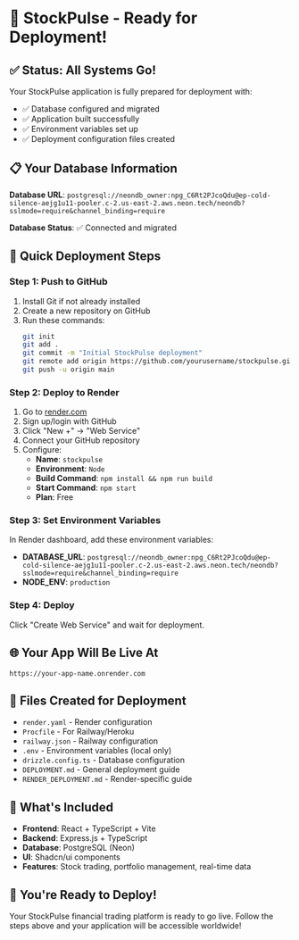 # 🚀 StockPulse - Ready for Deployment!

## ✅ Status: All Systems Go!

Your StockPulse application is fully prepared for deployment with:
- ✅ Database configured and migrated
- ✅ Application built successfully
- ✅ Environment variables set up
- ✅ Deployment configuration files created

## 📋 Your Database Information

**Database URL**: `postgresql://neondb_owner:npg_C6Rt2PJcoQdu@ep-cold-silence-aejg1u11-pooler.c-2.us-east-2.aws.neon.tech/neondb?sslmode=require&channel_binding=require`

**Database Status**: ✅ Connected and migrated

## 🎯 Quick Deployment Steps

### Step 1: Push to GitHub
1. Install Git if not already installed
2. Create a new repository on GitHub
3. Run these commands:
   ```bash
   git init
   git add .
   git commit -m "Initial StockPulse deployment"
   git remote add origin https://github.com/yourusername/stockpulse.git
   git push -u origin main
   ```

### Step 2: Deploy to Render
1. Go to [render.com](https://render.com)
2. Sign up/login with GitHub
3. Click "New +" → "Web Service"
4. Connect your GitHub repository
5. Configure:
   - **Name**: `stockpulse`
   - **Environment**: `Node`
   - **Build Command**: `npm install && npm run build`
   - **Start Command**: `npm start`
   - **Plan**: Free

### Step 3: Set Environment Variables
In Render dashboard, add these environment variables:
- **DATABASE_URL**: `postgresql://neondb_owner:npg_C6Rt2PJcoQdu@ep-cold-silence-aejg1u11-pooler.c-2.us-east-2.aws.neon.tech/neondb?sslmode=require&channel_binding=require`
- **NODE_ENV**: `production`

### Step 4: Deploy
Click "Create Web Service" and wait for deployment.

## 🌐 Your App Will Be Live At
`https://your-app-name.onrender.com`

## 📁 Files Created for Deployment
- `render.yaml` - Render configuration
- `Procfile` - For Railway/Heroku
- `railway.json` - Railway configuration
- `.env` - Environment variables (local only)
- `drizzle.config.ts` - Database configuration
- `DEPLOYMENT.md` - General deployment guide
- `RENDER_DEPLOYMENT.md` - Render-specific guide

## 🔧 What's Included
- **Frontend**: React + TypeScript + Vite
- **Backend**: Express.js + TypeScript
- **Database**: PostgreSQL (Neon)
- **UI**: Shadcn/ui components
- **Features**: Stock trading, portfolio management, real-time data

## 🎉 You're Ready to Deploy!

Your StockPulse financial trading platform is ready to go live. Follow the steps above and your application will be accessible worldwide! 